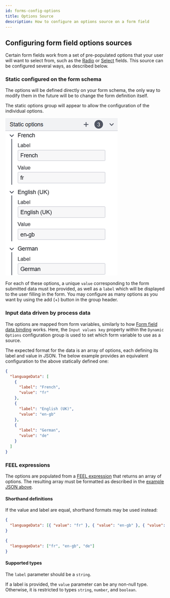 ```yaml
---
id: forms-config-options
title: Options Source
description: How to configure an options source on a form field
---
```


## Configuring form field options sources

Certain form fields work from a set of pre-populated options that your user will want to select from, such as the [Radio](../form-element-library/forms-element-library-radio.md) or [Select](../form-element-library/forms-element-library-select.md) fields. This source can be configured several ways, as described below.

### Static configured on the form schema

The options will be defined directly on your form schema, the only way to modify them in the future will be to change the form definition itself.

The static options group will appear to allow the configuration of the individual options.

![Static Options Group Image](../assets/static-options-example.png)

For each of these options, a unique `value` corresponding to the form submitted data must be provided, as well as a `label` which will be displayed to the user filling in the form. You may configure as many options as you want by using the add (+) button in the group header.

### Input data driven by process data

The options are mapped from form variables, similarly to how [Form field data binding](./forms-config-data-binding.md) works. Here, the `Input values key` property within the `Dynamic Options` configuration group is used to set which form variable to use as a source.

The expected format for the data is an array of options, each defining its label and value in JSON. The below example provides an equivalent configuration to the above statically defined one:

```json
{
  "languageData": [
    {
      "label": "French",
      "value": "fr"
    },
    {
      "label": "English (UK)",
      "value": "en-gb"
    },
    {
      "label": "German",
      "value": "de"
    }
  ]
}
```

### FEEL expressions

The options are populated from a [FEEL expression](../../feel/language-guide/feel-expressions-introduction.md) that returns an array of options. The resulting array must be formatted as described in the [example JSON above](#input-data-driven-by-process-data).

#### Shorthand definitions

If the value and label are equal, shorthand formats may be used instead:

```json
{
  "languageData": [{ "value": "fr" }, { "value": "en-gb" }, { "value": "de" }]
}
```

```json
{
  "languageData": ["fr", "en-gb", "de"]
}
```

#### Supported types

The `label` parameter should be a `string`.

If a label is provided, the `value` parameter can be any non-null type. Otherwise, it is restricted to types `string`, `number`, and `boolean`.
